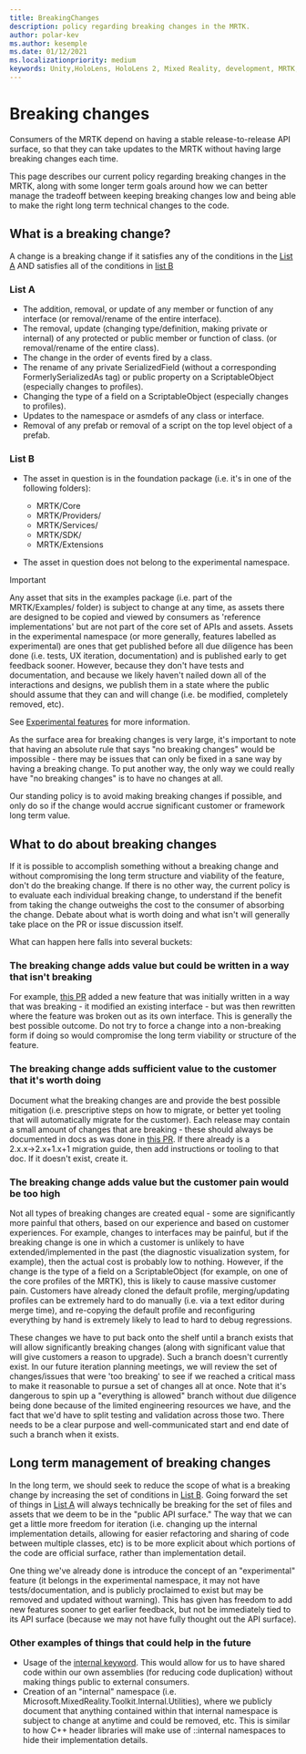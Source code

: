 ```yaml
---
title: BreakingChanges
description: policy regarding breaking changes in the MRTK.
author: polar-kev
ms.author: kesemple
ms.date: 01/12/2021
ms.localizationpriority: medium
keywords: Unity,HoloLens, HoloLens 2, Mixed Reality, development, MRTK,
---
```


# Breaking changes

Consumers of the MRTK depend on having a stable release-to-release API surface, so that they can take updates to the MRTK without having large breaking changes each time.

This page describes our current policy regarding breaking changes in the MRTK, along with some longer term goals around how we can better manage the tradeoff between keeping breaking changes low and being able to make the right long term technical changes to the code.

## What is a breaking change?

A change is a breaking change if it satisfies any of the conditions in the [List A](#list-a) AND satisfies all of the conditions in [list B](#list-b)

### List A

- The addition, removal, or update of any member or function of any interface (or removal/rename of the entire interface).
- The removal, update (changing type/definition, making private or internal) of any protected or public member or function of class. (or removal/rename of the entire class).
- The change in the order of events fired by a class.
- The rename of any private SerializedField (without a corresponding FormerlySerializedAs tag) or public property on a ScriptableObject (especially changes to profiles).
- Changing the type of a field on a ScriptableObject (especially changes to profiles).
- Updates to the namespace or asmdefs of any class or interface.
- Removal of any prefab or removal of a script on the top level object of a prefab.

### List B

- The asset in question is in the foundation package (i.e. it's in one of the following folders):

  - MRTK/Core
  - MRTK/Providers/
  - MRTK/Services/
  - MRTK/SDK/
  - MRTK/Extensions

- The asset in question does not belong to the experimental namespace.

> [!IMPORTANT]
> Any asset that sits in the examples package (i.e. part of the MRTK/Examples/ folder) is subject to change at any time, as assets there are designed to be copied and viewed by consumers as 'reference implementations' but are not part of the core set of APIs and assets. Assets in the experimental namespace (or more generally, features labelled as experimental) are ones that get published before all due diligence has been done (i.e. tests, UX iteration, documentation) and is published early to get feedback sooner.  However, because they don't have tests and documentation, and because we likely haven't nailed down all of the interactions and designs, we publish them in a state where the public should assume that they can and will change (i.e. be modified, completely removed, etc).
>
> See [Experimental features](ExperimentalFeatures.md) for more information.

As the surface area for breaking changes is very large, it's important to note that having an absolute
rule that says "no breaking changes" would be impossible - there may be issues that can only be fixed in
a sane way by having a breaking change. To put another way, the only way we could really have "no breaking changes"
is to have no changes at all.

Our standing policy is to avoid making breaking changes if possible, and only do so if the change would
accrue significant customer or framework long term value.

## What to do about breaking changes

If it is possible to accomplish something without a breaking change and without compromising the long term structure and viability of the feature, don't do the breaking change. If there is no other way, the current policy is to evaluate each individual breaking change, to understand if the benefit from taking the change outweighs the cost to the consumer of absorbing the change. Debate about what is worth doing and what isn't will generally take place on the PR or issue discussion itself.

What can happen here falls into several buckets:

### The breaking change adds value but could be written in a way that isn't breaking

For example, [this PR](https://github.com/microsoft/MixedRealityToolkit-Unity/pull/4882) added a new feature that was initially written in a way that was breaking - it modified an existing interface - but was then rewritten where the feature was broken out as its own interface. This is generally the best possible outcome. Do not try to force a change into a non-breaking form if doing so would compromise the long term viability or structure of the feature.

### The breaking change adds sufficient value to the customer that it's worth doing

Document what the breaking changes are and provide the best possible mitigation (i.e. prescriptive steps on how to migrate, or better yet tooling that will automatically migrate for the customer). Each release may contain a small amount of changes that are breaking - these should always be documented in docs as was done in [this PR](https://github.com/microsoft/MixedRealityToolkit-Unity/pull/4858). If there already is a 2.x.x→2.x+1.x+1 migration guide, then add instructions or tooling to that doc. If it doesn't exist, create it.

### The breaking change adds value but the customer pain would be too high

Not all types of breaking changes are created equal - some are significantly more painful that others, based on our experience and based on customer experiences. For example, changes to interfaces may be
painful, but if the breaking change is one in which a customer is unlikely to have extended/implemented in the past (the diagnostic visualization system, for example), then the actual cost is probably low to nothing. However, if the change is the type of a field on a ScriptableObject (for example, on one of the core profiles of the MRTK), this is likely to cause massive customer pain. Customers have already cloned the default profile, merging/updating profiles can be extremely hard to do manually (i.e. via a text editor during merge time), and re-copying the default profile and reconfiguring everything by hand is extremely likely to lead to hard to debug regressions.

These changes we have to put back onto the shelf until a branch exists that will allow significantly breaking changes (along with significant value that will give customers a reason to upgrade). Such a branch doesn't currently exist. In our future iteration planning meetings, we will review the set of changes/issues that were 'too breaking' to see if we reached a critical mass to make it reasonable to pursue a set of changes all at once. Note that it's dangerous to spin up a "everything is allowed" branch without due diligence being done because of the limited engineering resources we have, and the fact that we'd have to split testing and validation across those two. There needs to be a clear purpose and well-communicated start and end date of such a branch when it exists.

## Long term management of breaking changes

In the long term, we should seek to reduce the scope of what is a breaking change by increasing the set of conditions in [List B](#list-b). Going forward the set of things in [List A](#list-a) will always technically be breaking for the set of files and assets that we deem to be in the "public API surface." The way that we can get a little more freedom for iteration (i.e. changing up the internal implementation
details, allowing for easier refactoring and sharing of code between multiple classes, etc) is to be more explicit about which portions of the code are official surface, rather than implementation detail.

One thing we've already done is introduce the concept of an "experimental" feature (it belongs in the experimental namespace, it may not have tests/documentation, and is publicly proclaimed to exist but may be removed and updated without warning). This has given has freedom to add new features sooner to get earlier feedback, but not be immediately tied to its API surface (because we may not have fully thought out the API surface).

### Other examples of things that could help in the future

- Usage of the [internal keyword](https://docs.microsoft.com/dotnet/csharp/language-reference/keywords/internal).
  This would allow for us to have shared code within our own assemblies (for reducing code duplication) without making things public to external consumers.
- Creation of an "internal" namespace (i.e. Microsoft.MixedReality.Toolkit.Internal.Utilities),
  where we publicly document that anything contained within that internal namespace is subject to change at anytime and could be removed, etc. This is similar to how C++ header libraries will make use of ::internal namespaces to hide their implementation details.
